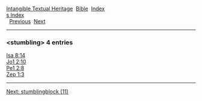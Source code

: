 [Intangible Textual Heritage](../../index)  [Bible](../index) 
[Index](index)   
[s Index](_s_)  
  [Previous](c11057)  [Next](c11059) 

------------------------------------------------------------------------

### &lt;stumbling&gt; 4 entries

[Isa 8:14](../kjv/isa008.htm#014)  
[Jo1 2:10](../kjv/jo1002.htm#010)  
[Pe1 2:8](../kjv/pe1002.htm#008)  
[Zep 1:3](../kjv/zep001.htm#003)  

------------------------------------------------------------------------

[Next: stumblingblock (11)](c11059)
